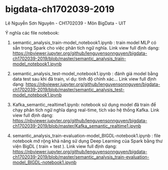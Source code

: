 # bigdata-ch1702039-2019
Lê Nguyễn Sơn Nguyên - CH1702039 - Môn BigData - UIT

Ý nghĩa các file notebook:

1. semantic_analysis_train-model_notebook1.ipynb : train model MLP có sẵn trong Spark cho việc phân tích ngữ nghĩa.
Link view full định dạng: https://nbviewer.jupyter.org/github/lenguyensonnguyen/bigdata-ch1702039-2019/blob/master/semantic_analysis_train-model_notebook1.ipynb

2. semantic_analysis_test-model_notebook1.ipynb	 : đánh giá model bằng data test sau khi đã train, ví dụ: tính độ chính xác...
Link view full định dạng: https://nbviewer.jupyter.org/github/lenguyensonnguyen/bigdata-ch1702039-2019/blob/master/semantic_analysis_test-model_notebook1.ipynb

3. Kafka_semantic_realtime1.ipynb: notebook sử dụng model đã train để chạy phân tích ngữ nghĩa dạng real-time, tích vào hệ thống Kafka.
Link view full định dạng: https://nbviewer.jupyter.org/github/lenguyensonnguyen/bigdata-ch1702039-2019/blob/master/Kafka_semantic_realtime1.ipynb

4. semantic_analysis_train-evaluation-model_BIGDL-notebook1.ipynb : file notebook mở rộng khả năng sử dụng Deep Learning của Spark bằng thư viện BigDL ( train + test ).
Link view full định dạng: https://nbviewer.jupyter.org/github/lenguyensonnguyen/bigdata-ch1702039-2019/blob/master/semantic_analysis_train-evaluation-model_BIGDL-notebook1.ipynb
